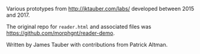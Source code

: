 Various prototypes from http://jktauber.com/labs/ developed between 2015 and 2017.

The original repo for `reader.html` and associated files was <https://github.com/morphgnt/reader-demo>.

Written by James Tauber with contributions from Patrick Altman.
